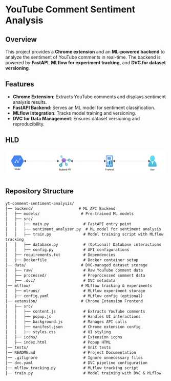 # YouTube Comment Sentiment Analysis

## Overview
This project provides a **Chrome extension** and an **ML-powered backend** to analyze the sentiment of YouTube comments in real-time. The backend is powered by **FastAPI**, **MLflow for experiment tracking**, and **DVC for dataset versioning**.

## Features
- **Chrome Extension**: Extracts YouTube comments and displays sentiment analysis results.
- **FastAPI Backend**: Serves an ML model for sentiment classification.
- **MLflow Integration**: Tracks model training and versioning.
- **DVC for Data Management**: Ensures dataset versioning and reproducibility.

## HLD
![HLD](docs/yt-hld.png)

## Repository Structure
```
yt-comment-sentiment-analysis/
│── backend/                    # ML API Backend
│   ├── models/                  # Pre-trained ML models
│   ├── src/
│   │   ├── main.py               # FastAPI entry point
│   │   ├── sentiment_analyzer.py  # ML model for sentiment analysis
│   │   ├── train.py              # Model training script with MLflow tracking
│   │   ├── database.py           # (Optional) Database interactions
│   │   ├── config.py             # API configurations
│   ├── requirements.txt          # Dependencies
│   ├── Dockerfile                # Docker container setup
│── data/                        # DVC-managed dataset storage
│   ├── raw/                      # Raw YouTube comment data
│   ├── processed/                # Preprocessed comment data
│   ├── .dvc/                     # DVC metadata
│── mlflow/                      # MLflow tracking & experiments
│   ├── mlruns/                   # MLflow experiment storage
│   ├── config.yaml               # MLflow config (optional)
│── extension/                   # Chrome Extension Frontend
│   ├── src/
│   │   ├── content.js            # Extracts YouTube comments
│   │   ├── popup.js              # Handles UI interactions
│   │   ├── background.js         # Manages API calls
│   │   ├── manifest.json         # Chrome extension config
│   │   ├── styles.css            # UI styling
│   ├── icons/                    # Extension icons
│   ├── index.html                # Popup HTML
│── tests/                        # Unit tests
│── README.md                     # Project Documentation
│── .gitignore                    # Ignore unnecessary files
│── dvc.yaml                      # DVC pipeline configuration
│── mlflow_tracking.py            # MLflow tracking script
│── train.py                      # Model training with DVC & MLflow
```
